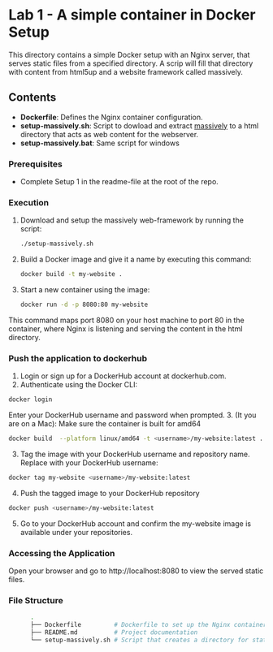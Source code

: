 # Lab 1 - A simple container in Docker Setup
This directory contains a simple Docker setup with an Nginx server, that serves static files from a specified directory. A scrip will fill that directory with content from html5up and a website framework called massively.

## Contents

- **Dockerfile**: Defines the Nginx container configuration.
- **setup-massively.sh**: Script to dowload and extract [massively](https://html5up.net/massively) to a html directory that acts as web content for the webserver.
- **setup-massively.bat**: Same script for windows


### Prerequisites

- Complete Setup 1 in the readme-file at the root of the repo.

### Execution

1.	Download and setup the massively web-framework by running the script:

      ```bash
      ./setup-massively.sh
2.	Build a Docker image and give it a name by executing this command:
      ```bash
      docker build -t my-website .
3.	Start a new container using the image:
      ```bash
      docker run -d -p 8080:80 my-website
      
This command maps port 8080 on your host machine to port 80 in the container, where Nginx is listening and serving the content in the html directory.

### Push the application to dockerhub
1. Login or sign up for a DockerHub account at dockerhub.com.
2. Authenticate using the Docker CLI:
```bash
docker login
```
Enter your DockerHub username and password when prompted.
3. (It you are on a Mac): Make sure the container is built for amd64
```bash
docker build  --platform linux/amd64 -t <username>/my-website:latest .
```
3. Tag the image with your DockerHub username and repository name. Replace <username> with your DockerHub username:
```bash
docker tag my-website <username>/my-website:latest
```
4. Push the tagged image to your DockerHub repository
```bash
docker push <username>/my-website:latest
```
5. Go to your DockerHub account and confirm the my-website image is available under your repositories.

### Accessing the Application

Open your browser and go to http://localhost:8080 to view the served static files.

### File Structure
```bash
      .
      ├── Dockerfile         # Dockerfile to set up the Nginx container
      ├── README.md          # Project documentation
      └── setup-massively.sh # Script that creates a directory for static HTML files to be served
